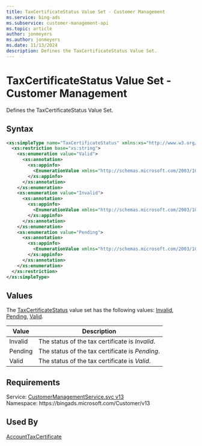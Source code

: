```yaml
---
title: TaxCertificateStatus Value Set - Customer Management
ms.service: bing-ads
ms.subservice: customer-management-api
ms.topic: article
author: jonmeyers
ms.author: jonmeyers
ms.date: 11/13/2024
description: Defines the TaxCertificateStatus Value Set.
---
```

# TaxCertificateStatus Value Set - Customer Management
Defines the TaxCertificateStatus Value Set.

## Syntax
```xml
<xs:simpleType name="TaxCertificateStatus" xmlns:xs="http://www.w3.org/2001/XMLSchema">
  <xs:restriction base="xs:string">
    <xs:enumeration value="Valid">
      <xs:annotation>
        <xs:appinfo>
          <EnumerationValue xmlns="http://schemas.microsoft.com/2003/10/Serialization/">174</EnumerationValue>
        </xs:appinfo>
      </xs:annotation>
    </xs:enumeration>
    <xs:enumeration value="Invalid">
      <xs:annotation>
        <xs:appinfo>
          <EnumerationValue xmlns="http://schemas.microsoft.com/2003/10/Serialization/">175</EnumerationValue>
        </xs:appinfo>
      </xs:annotation>
    </xs:enumeration>
    <xs:enumeration value="Pending">
      <xs:annotation>
        <xs:appinfo>
          <EnumerationValue xmlns="http://schemas.microsoft.com/2003/10/Serialization/">176</EnumerationValue>
        </xs:appinfo>
      </xs:annotation>
    </xs:enumeration>
  </xs:restriction>
</xs:simpleType>
```

## <a name="values"></a>Values

The [TaxCertificateStatus](taxcertificatestatus.md) value set has the following values: [Invalid](#invalid), [Pending](#pending), [Valid](#valid).

|Value|Description|
|-----------|---------------|
|<a name="invalid"></a>Invalid|The status of the tax certificate is *Invalid*.|
|<a name="pending"></a>Pending|The status of the tax certificate is *Pending*.|
|<a name="valid"></a>Valid|The status of the tax certificate is *Valid*.|

## Requirements
Service: [CustomerManagementService.svc v13](https://clientcenter.api.bingads.microsoft.com/Api/CustomerManagement/v13/CustomerManagementService.svc)  
Namespace: https\://bingads.microsoft.com/Customer/v13  

## Used By
[AccountTaxCertificate](accounttaxcertificate.md)  
